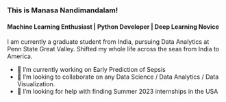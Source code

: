 ### This is Manasa Nandimandalam! 
#### Machine Learning Enthusiast | Python Developer | Deep Learning Novice

I am currently a graduate student from India, pursuing Data Analytics at Penn State Great Valley. Shifted my whole life across the seas from India to America.

- 🔭 I’m currently working on Early Prediction of Sepsis
- 👯 I’m looking to collaborate on any Data Science / Data Analytics / Data Visualization.
- 🤔 I’m looking for help with finding Summer 2023 internships in the USA


<!--
**manasa98/manasa98** is a ✨ _special_ ✨ repository because its `README.md` (this file) appears on your GitHub profile.

Here are some ideas to get you started:


- 🌱 I’m currently learning ...
- 👯 I’m looking to collaborate on ...
- 🤔 I’m looking for help with ...
- 💬 Ask me about ...
- 📫 How to reach me: ...
- 😄 Pronouns: ...
- ⚡ Fun fact: ...
-->
